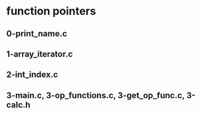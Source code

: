 # function pointers

## 0-print_name.c

## 1-array_iterator.c

## 2-int_index.c

## 3-main.c, 3-op_functions.c, 3-get_op_func.c, 3-calc.h
